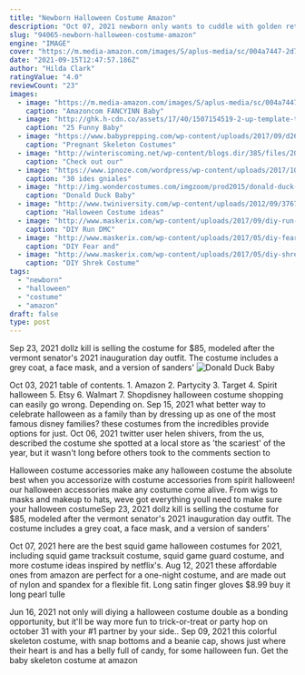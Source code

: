 ```yaml
---
title: "Newborn Halloween Costume Amazon"
description: "Oct 07, 2021 newborn only wants to cuddle with golden retriever.  Nurses weigh in on why the sexy nurse halloween costume feels offensive. Amazon is having a massive memory"
slug: "94065-newborn-halloween-costume-amazon"
engine: "IMAGE"
cover: "https://m.media-amazon.com/images/S/aplus-media/sc/004a7447-2d71-4272-9350-bd8c1b7d439f.__CR0,0,970,600_PT0_SX970_V1___.jpg"
date: "2021-09-15T12:47:57.186Z"
author: "Hilda Clark"
ratingValue: "4.0"
reviewCount: "23"
images:
  - image: "https://m.media-amazon.com/images/S/aplus-media/sc/004a7447-2d71-4272-9350-bd8c1b7d439f.__CR0,0,970,600_PT0_SX970_V1___.jpg"
    caption: "Amazoncom FANCYINN Baby"
  - image: "http://ghk.h-cdn.co/assets/17/40/1507154519-2-up-template-toddler-costumes.jpg"
    caption: "25 Funny Baby"
  - image: "https://www.babyprepping.com/wp-content/uploads/2017/09/d262756e0f06d0d356bf7c65f5bb28c7.jpg"
    caption: "Pregnant Skeleton Costumes"
  - image: "http://winteriscoming.net/wp-content/blogs.dir/385/files/2015/11/FullSizeRender.jpg"
    caption: "Check out our"
  - image: "https://www.ipnoze.com/wordpress/wp-content/uploads/2017/10/costumes-halloween-porte-bebes.jpg"
    caption: "30 ides gniales"
  - image: "http://img.wondercostumes.com/imgzoom/prod2015/donald-duck-baby-costume.jpg"
    caption: "Donald Duck Baby"
  - image: "http://www.twiniversity.com/wp-content/uploads/2012/09/376717_10150344762851444_1969788149_n.jpeg"
    caption: "Halloween Costume ideas"
  - image: "http://www.maskerix.com/wp-content/uploads/2017/09/diy-run-dmc-halloween-costume-idea.jpg"
    caption: "DIY Run DMC"
  - image: "http://www.maskerix.com/wp-content/uploads/2017/05/diy-fear-and-loathing-hunter-s-thompson-halloween-costume-idea.jpg"
    caption: "DIY Fear and"
  - image: "http://www.maskerix.com/wp-content/uploads/2017/05/diy-shrek-halloween-costume-idea.jpg"
    caption: "DIY Shrek Costume"
tags:
  - "newborn"
  - "halloween"
  - "costume"
  - "amazon"
draft: false
type: post
---
```


Sep 23, 2021 dollz kill is selling the costume for $85, modeled after the vermont senator's 2021 inauguration day outfit. The costume includes a grey coat, a face mask, and a version of sanders'
![Donald Duck Baby](http://img.wondercostumes.com/imgzoom/prod2015/donald-duck-baby-costume.jpg "Donald Duck Baby")

Oct 03, 2021 table of contents. 1. Amazon 2. Partycity 3. Target 4. Spirit halloween 5. Etsy 6. Walmart 7. Shopdisney halloween costume shopping can easily go wrong. Depending on. Sep 15, 2021 what better way to celebrate halloween as a family than by dressing up as one of the most famous disney families? these costumes from the incredibles provide options for just. Oct 06, 2021 twitter user helen shivers, from the us, described the costume she spotted at a local store as &#39;the scariest&#39; of the year, but it wasn&#39;t long before others took to the comments section to
<!--inArticleAds-->

<!--galleryOne-->

Halloween costume accessories make any halloween costume the absolute best when you accessorize with costume accessories from spirit halloween! our halloween accessories make any costume come alive. From wigs to masks and makeup to hats, weve got everything youll need to make sure your halloween costumeSep 23, 2021 dollz kill is selling the costume for $85, modeled after the vermont senator's 2021 inauguration day outfit. The costume includes a grey coat, a face mask, and a version of sanders'
<!--inArticleAds-->

<!--galleryTwo-->

Oct 07, 2021 here are the best squid game halloween costumes for 2021, including squid game tracksuit costume, squid game guard costume, and more costume ideas inspired by netflix's. Aug 12, 2021 these affordable ones from amazon are perfect for a one-night costume, and are made out of nylon and spandex for a flexible fit. Long satin finger gloves $8.99 buy it long pearl tulle
<!--galleryThree-->

Jun 16, 2021 not only will diying a halloween costume double as a bonding opportunity, but it'll be way more fun to trick-or-treat or party hop on october 31 with your #1 partner by your side.. Sep 09, 2021 this colorful skeleton costume, with snap bottoms and a beanie cap, shows just where their heart is and has a belly full of candy, for some halloween fun. Get the baby skeleton costume at amazon